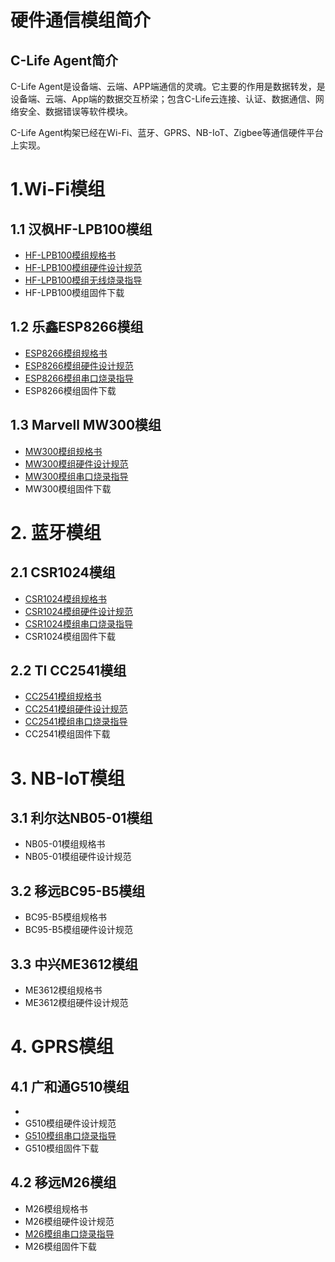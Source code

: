 

# 硬件通信模组简介
## C-Life Agent简介

C-Life Agent是设备端、云端、APP端通信的灵魂。它主要的作用是数据转发，是设备端、云端、App端的数据交互桥梁；包含C-Life云连接、认证、数据通信、网络安全、数据错误等软件模块。

C-Life Agent构架已经在Wi-Fi、蓝牙、GPRS、NB-IoT、Zigbee等通信硬件平台上实现。 



# 1.Wi-Fi模组
## 1.1 汉枫HF-LPB100模组

* [HF-LPB100模组规格书](/assets/mcu/PDF/HF-LPB100-V1.6.pdf)
* [HF-LPB100模组硬件设计规范](./HF-LPB100_hardware_Design_Spec.html)
* [HF-LPB100模组无线烧录指导](./HF-LPB100_Wireless_download_Spec.html)
* HF-LPB100模组固件下载

## 1.2 乐鑫ESP8266模组

* [ESP8266模组规格书](/assets/mcu/PDF/ESP8266_WiFiV1.0.pdf)
* [ESP8266模组硬件设计规范](./ESP8266_hardware_Design_Spec.html)
* [ESP8266模组串口烧录指导](./ESP8266_uart_download_Spec.html)
* ESP8266模组固件下载

## 1.3 Marvell MW300模组

* [MW300模组规格书](/assets/mcu/PDF/HET-WM300V1.0.pdf)
* [MW300模组硬件设计规范](./HET-MW300_hardware_Design_Spec.html)
* [MW300模组串口烧录指导](./HET-MW300_uart_download_Spec.html)
* MW300模组固件下载



# 2. 蓝牙模组
## 2.1 CSR1024模组

* [CSR1024模组规格书](/assets/mcu/PDF/HET-BC1024_A05_V1.0.pdf)
* [CSR1024模组硬件设计规范](./CSR1024_hardware_Design_Spec.html)
* [CSR1024模组串口烧录指导](./CSR1024_uart_download_Spec.html)
* CSR1024模组固件下载

## 2.2 TI CC2541模组

* [CC2541模组规格书](/assets/mcu/PDF/HET-BT2541V1.2.pdf)
* [CC2541模组硬件设计规范](./TI2541_hardware_Design_Spec.html)
* [CC2541模组串口烧录指导](./TI2541_uart_download_Spec.html)
* CC2541模组固件下载

# 3. NB-IoT模组
## 3.1 利尔达NB05-01模组

* NB05-01模组规格书
* NB05-01模组硬件设计规范

## 3.2 移远BC95-B5模组

* BC95-B5模组规格书
* BC95-B5模组硬件设计规范

## 3.3 中兴ME3612模组

* ME3612模组规格书
* ME3612模组硬件设计规范

# 4. GPRS模组
## 4.1 广和通G510模组

* 
* G510模组硬件设计规范
* [G510模组串口烧录指导](./G510_uart_download_Spec.html)
* G510模组固件下载

## 4.2 移远M26模组

* M26模组规格书
* M26模组硬件设计规范
* [M26模组串口烧录指导](./M26_uart_download_Spec.html)
* M26模组固件下载
